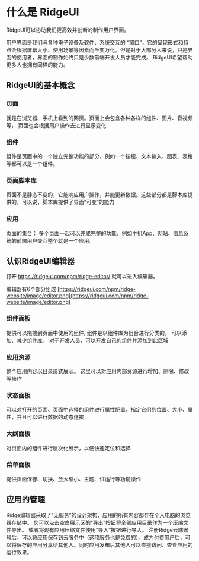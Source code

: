 # 什么是 RidgeUI 

RidgeUI可以协助我们更高效并创新的制作用户界面。

用户界面是我们与各种电子设备及软件、系统交互的 “窗口”，它的呈现形式和特点会根据屏幕大小、使用场景等因素而千变万化。但是对于大部分人来说，只是界面的使用者，界面的制作始终只是少数前端开发人员才能完成。 RidgeUI希望帮助更多人也拥有同样的能力。

## RidgeUI的基本概念
### 页面 
就是在浏览器、手机上看到的网页。页面上会包含各种各样的组件、图片、音视频等， 页面也会根据用户操作去进行显示变化
### 组件
组件是页面中的一个独立完整功能的部分，例如一个按钮、文本输入、图表、表格等都可以是一个组件。
### 页面脚本库
页面不是静态不变的，它能响应用户操作，并能更新数据。这些部分都是脚本库提供的，可以说，脚本库提供了界面“可变”的能力
### 应用
页面的集合： 多个页面一起可以完成完整的功能，例如手机App、网站、信息系统的前端用户交互整个就是一个应用。

## 认识RidgeUI编辑器
打开 https://ridgeui.com/npm/ridge-editor/ 就可以进入编辑器。

编辑器有6个部分组成
[https://ridgeui.com/npm/ridge-website/image/editor.png](https://ridgeui.com/npm/ridge-website/image/editor.png)
### 组件面板
提供可以拖拽到页面中使用的组件, 组件是以组件库为组合进行分类的。  可以添加、减少组件库。 对于开发人员，可以开发自己的组件并添加到此区域

### 应用资源
整个应用内容以目录形式展示。 这里可以对应用内部资源进行增加、删除、修改等操作

### 状态面板
可以对打开的页面、页面中选择的组件进行属性配置，指定它们的位置、大小、属性，并且可以进行数据的动态连接

### 大纲面板
对页面内的组件进行层次化展示，以便快速定位和选择

### 菜单面板
提供页面保存、切换、放大缩小、主题、试运行等功能操作

## 应用的管理

Ridge编辑器采取了“无服务”的设计架构，应用的所有内容都存在个人电脑的浏览器存储中。 您可以点击空白展示区的“导出”按钮将全部应用目录作为一个压缩文件导出。 或者将现有应用压缩文件使用“导入“按钮进行导入。 
注册Ridge云端账号后，可以将应用保存到云服务中（这项服务也是免费的）。成为付费用户后，可以将保存的应用分享给其他人。同时应用发布后其他人可以直接访问、查看应用的运行效果。







